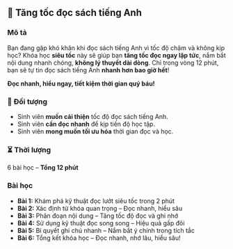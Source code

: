 ## 📌 Tăng tốc đọc sách tiếng Anh

### Mô tả  
Bạn đang gặp khó khăn khi đọc sách tiếng Anh vì tốc độ chậm và không kịp học? Khóa học **siêu tốc** này sẽ giúp bạn **tăng tốc đọc ngay lập tức**, nắm bắt nội dung nhanh chóng, **không lý thuyết dài dòng**. Chỉ trong vòng 12 phút, bạn sẽ tự tin đọc sách tiếng Anh **nhanh hơn bao giờ hết**!

**Đọc nhanh, hiểu ngay, tiết kiệm thời gian quý báu!**

### 🎯 Đối tượng  
- Sinh viên **muốn cải thiện** tốc độ đọc sách tiếng Anh.  
- Sinh viên **cần đọc nhanh** để kịp tiến độ học tập.  
- Sinh viên **mong muốn tối ưu hóa** thời gian đọc và học.  

### ⏳ Thời lượng  
6 bài học – **Tổng 12 phút**  

### Bài học  
- **Bài 1:** Khám phá kỹ thuật đọc lướt siêu tốc trong 2 phút  
- **Bài 2:** Xác định từ khóa quan trọng – Đọc nhanh, hiểu sâu  
- **Bài 3:** Phân đoạn nội dung – Tăng tốc độ đọc và ghi nhớ  
- **Bài 4:** Sử dụng kỹ thuật đọc song song – Hiệu quả gấp đôi  
- **Bài 5:** Bí quyết ghi chú nhanh – Nắm bắt ý chính trong tích tắc  
- **Bài 6:** Tổng kết khóa học – Đọc nhanh, nhớ lâu, hiểu sâu!